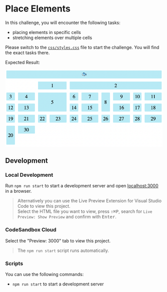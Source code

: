 # Place Elements

In this challenge, you will encounter the following tasks:

- placing elements in specific cells
- stretching elements over multiple cells

Please switch to the [`css/styles.css`](./css/styles.css) file to start the challenge. You will find the exact tasks there.

Expected Result:

![result](./assets/grid-challenge_place-elements.png)

## Development

### Local Development

Run `npm run start` to start a development server and open [localhost:3000](http://localhost:3000) in a browser.

> Alternatively you can use the Live Preview Extension for Visual Studio Code to view this project.  
> Select the HTML file you want to view, press <kbd>⇧</kbd><kbd>⌘</kbd><kbd>P</kbd>, search for `Live Preview: Show Preview` and confirm with <kbd>Enter</kbd>.

### CodeSandbox Cloud

Select the "Preview: 3000" tab to view this project.

> The `npm run start` script runs automatically.

### Scripts

You can use the following commands:

- `npm run start` to start a development server
